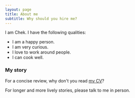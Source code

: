 ```yaml
---
layout: page
title: About me
subtitle: Why should you hire me?
---
```


I am Chek. I have the following qualities:

- I am a happy person.
- I am very curious.
- I love to work around people.
- I can cook well.

### My story

For a concise review, why don't you read [mv CV](assets/doc/CV.pdf)? 

For longer and more lively stories, please talk to me in person.
